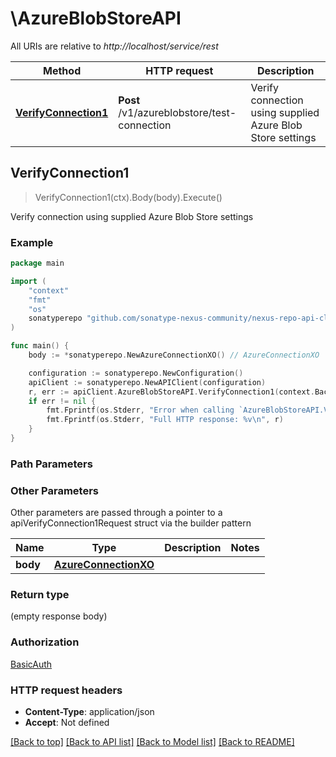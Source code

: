 # \AzureBlobStoreAPI

All URIs are relative to *http://localhost/service/rest*

Method | HTTP request | Description
------------- | ------------- | -------------
[**VerifyConnection1**](AzureBlobStoreAPI.md#VerifyConnection1) | **Post** /v1/azureblobstore/test-connection | Verify connection using supplied Azure Blob Store settings



## VerifyConnection1

> VerifyConnection1(ctx).Body(body).Execute()

Verify connection using supplied Azure Blob Store settings

### Example

```go
package main

import (
	"context"
	"fmt"
	"os"
	sonatyperepo "github.com/sonatype-nexus-community/nexus-repo-api-client-go"
)

func main() {
	body := *sonatyperepo.NewAzureConnectionXO() // AzureConnectionXO |  (optional)

	configuration := sonatyperepo.NewConfiguration()
	apiClient := sonatyperepo.NewAPIClient(configuration)
	r, err := apiClient.AzureBlobStoreAPI.VerifyConnection1(context.Background()).Body(body).Execute()
	if err != nil {
		fmt.Fprintf(os.Stderr, "Error when calling `AzureBlobStoreAPI.VerifyConnection1``: %v\n", err)
		fmt.Fprintf(os.Stderr, "Full HTTP response: %v\n", r)
	}
}
```

### Path Parameters



### Other Parameters

Other parameters are passed through a pointer to a apiVerifyConnection1Request struct via the builder pattern


Name | Type | Description  | Notes
------------- | ------------- | ------------- | -------------
 **body** | [**AzureConnectionXO**](AzureConnectionXO.md) |  | 

### Return type

 (empty response body)

### Authorization

[BasicAuth](../README.md#BasicAuth)

### HTTP request headers

- **Content-Type**: application/json
- **Accept**: Not defined

[[Back to top]](#) [[Back to API list]](../README.md#documentation-for-api-endpoints)
[[Back to Model list]](../README.md#documentation-for-models)
[[Back to README]](../README.md)

